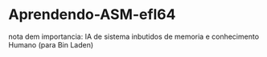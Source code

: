 # Aprendendo-ASM-efl64
nota dem importancia: IA de sistema inbutidos de memoria e conhecimento Humano (para Bin Laden)
